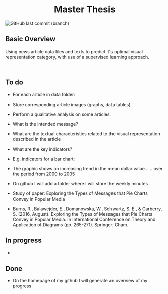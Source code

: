 <h1 align="center">Master Thesis</h1>

![GitHub last commit (branch)](https://img.shields.io/github/last-commit/mikevanlenthe/master-thesis.svg?longCache=true&style=for-the-badge)


## Basic Overview

Using news article data files and texts to predict it's optimal visual representation category, with use of a supervised learning approach. 

<br>

## To do

*	For each article in data folder: 
  *	Store corresponding article images (graphs, data tables) 

*	Perform a qualitative analysis on some articles:
 *	What is the intended message? 
  *	What are the textual characteristics related to the visual representation described in the article
  *	What are the key indicators?
 *	E.g. indicators for a bar chart:
  *	The graphic shows an increasing trend in the mean dollar value…… over the period from 2000 to 2005

*	On github I will add a folder where I will store the weekly minutes

*	Study of paper: Exploring the Types of Messages that Pie Charts Convey in Popular Media 
  *	Burns, R., Balawejder, E., Domanowska, W., Schwartz, S. E., & Carberry, S. (2016, August). Exploring the Types of Messages that Pie Charts Convey in Popular Media. In International Conference on Theory and Application of Diagrams (pp. 265-271). Springer, Cham.





## In progress
* 

## Done
*	On the homepage of my github I will generate an overview of my progress 
